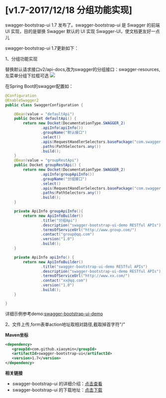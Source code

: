 # [v1.7-2017/12/18 分组功能实现]

swagger-bootstrap-ui 1.7 发布了。swagger-bootstrap-ui 是 Swagger 的前端 UI 实现，目的是替换 Swagger 默认的 UI 实现 Swagger-UI，使文档更友好一点儿

swagger-bootstrap-ui 1.7更新如下：

1、分组功能实现

替换默认请求接口v2/api-docs,改为swagger的分组接口：swagger-resources,左菜单分组下拉框可选
![](/images/blog/swagger-bootstrap-ui-1.7-issue/group.jpg)

在Spring Boot的swagger配置如：
```java
@Configuration
@EnableSwagger2
public class SwaggerConfiguration {

    @Bean(value = "defaultApi")
    public Docket defaultApi() {
        return new Docket(DocumentationType.SWAGGER_2)
                .apiInfo(apiInfo())
                .groupName("默认接口")
                .select()
                .apis(RequestHandlerSelectors.basePackage("com.swagger.bootstrap.ui.demo.controller"))
                .paths(PathSelectors.any())
                .build();
    }
    @Bean(value = "groupRestApi")
    public Docket groupRestApi() {
        return new Docket(DocumentationType.SWAGGER_2)
                .apiInfo(groupApiInfo())
                .groupName("分组接口")
                .select()
                .apis(RequestHandlerSelectors.basePackage("com.swagger.bootstrap.ui.demo.group"))
                .paths(PathSelectors.any())
                .build();
    }

    private ApiInfo groupApiInfo(){
        return new ApiInfoBuilder()
                .title("分组Api")
                .description("swagger-bootstrap-ui-demo RESTful APIs")
                .termsOfServiceUrl("http://www.group.com/")
                .contact("group@qq.com")
                .version("1.0")
                .build();
    }

    private ApiInfo apiInfo() {
        return new ApiInfoBuilder()
                .title("swagger-bootstrap-ui-demo RESTful APIs")
                .description("swagger-bootstrap-ui-demo RESTful APIs")
                .termsOfServiceUrl("http://www.xx.com/")
                .contact("xx@qq.com")
                .version("1.0")
                .build();
    }

}
```

详细示例参考demo:[swagger-bootstrap-ui-demo](https://gitee.com/xiaoym/swagger-bootstrap-ui-demo)

2、文件上传,form表单action地址取相对路径,截取掉首字符"/"

**Maven坐标**

```xml
<dependency>
   <groupId>com.github.xiaoymin</groupId>
   <artifactId>swagger-bootstrap-ui</artifactId>
   <version>1.7</version>
</dependency>
```

**相关链接**

- swagger-bootstrap-ui 的详细介绍：[点击查看](https://www.oschina.net/p/swagger-bootstrap-ui)
- swagger-bootstrap-ui 的下载地址：[点击下载](https://git.oschina.net/xiaoym/swagger-bootstrap-ui/releases)